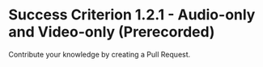 # Success Criterion 1.2.1 - Audio-only and Video-only (Prerecorded)

Contribute your knowledge by creating a Pull Request.
